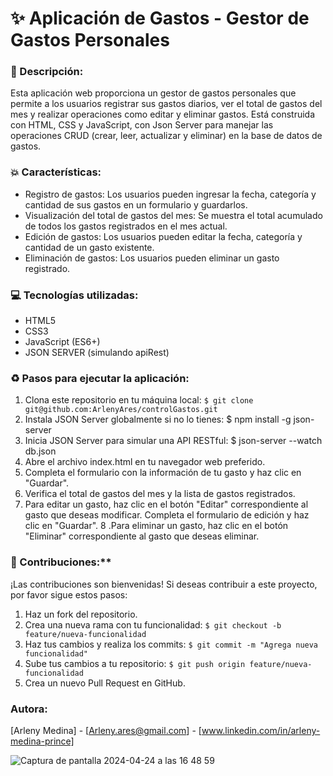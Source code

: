 # :sparkles: Aplicación de Gastos - Gestor de Gastos Personales

### :love_letter: Descripción:
Esta aplicación web proporciona un gestor de gastos personales que permite a los usuarios registrar sus gastos diarios, ver el total de gastos del mes y realizar operaciones como editar y eliminar gastos. Está construida con HTML, CSS y JavaScript, con Json Server para manejar las operaciones CRUD (crear, leer, actualizar y eliminar) en la base de datos de gastos.

### :collision: Características: 
- Registro de gastos: Los usuarios pueden ingresar la fecha, categoría y cantidad de sus gastos en un formulario y guardarlos.
- Visualización del total de gastos del mes: Se muestra el total acumulado de todos los gastos registrados en el mes actual.
- Edición de gastos: Los usuarios pueden editar la fecha, categoría y cantidad de un gasto existente.
- Eliminación de gastos: Los usuarios pueden eliminar un gasto registrado.

### :computer: Tecnologías utilizadas:
- HTML5
- CSS3
- JavaScript (ES6+)
- JSON SERVER (simulando apiRest)

### :recycle: Pasos para ejecutar la aplicación:
1. Clona este repositorio en tu máquina local: `$ git clone git@github.com:ArlenyAres/controlGastos.git`
2. Instala JSON Server globalmente si no lo tienes: $ npm install -g json-server
3. Inicia JSON Server para simular una API RESTful: $ json-server --watch db.json
4. Abre el archivo index.html en tu navegador web preferido.
5. Completa el formulario con la información de tu gasto y haz clic en "Guardar".
6. Verifica el total de gastos del mes y la lista de gastos registrados.
7. Para editar un gasto, haz clic en el botón "Editar" correspondiente al gasto que deseas modificar. Completa el formulario de edición y haz clic en "Guardar".
8 .Para eliminar un gasto, haz clic en el botón "Eliminar" correspondiente al gasto que deseas eliminar.

### :raised_hands: Contribuciones:**
¡Las contribuciones son bienvenidas! Si deseas contribuir a este proyecto, por favor sigue estos pasos:
1. Haz un fork del repositorio.
2. Crea una nueva rama con tu funcionalidad: `$ git checkout -b feature/nueva-funcionalidad`
3. Haz tus cambios y realiza los commits: `$ git commit -m "Agrega nueva funcionalidad"`
4. Sube tus cambios a tu repositorio: `$ git push origin feature/nueva-funcionalidad`
5. Crea un nuevo Pull Request en GitHub.

### Autora: 
[Arleny Medina] - [Arleny.ares@gmail.com] - [www.linkedin.com/in/arleny-medina-prince]

![Captura de pantalla 2024-04-24 a las 16 48 59](https://github.com/ArlenyAres/controlGastos/assets/122264533/a66e8108-bf13-4755-86bb-369e8e170747)





